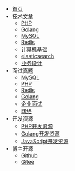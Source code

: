 * [首页](/)
* 技术文章
  * [PHP](article/php/_sidebar.md)
  * [Golang](article/golang/_sidebar.md)
  * [MySQL](article/mysql/_sidebar.md)
  * [Redis](article/redis/_sidebar.md)
  * [计算机基础](article/computer/_sidebar.md)
  * [elasticsearch](article/es/_sidebar.md)
  * [业务设计](article/design/_sidebar.md)
* 面试真题
  * [MySQL](shiti/mysql/_sidebar.md)
  * [PHP](shiti/php/_sidebar.md)
  * [Redis](shiti/redis/_sidebar.md)
  * [Golang](shiti/golang/_sidebar.md)
  * [企业面试](shiti/company/_sidebar.md)
  * [网络](shiti/network/_sidebar.md)
* 开发资源
  * [PHP开发资源](opensource_project/article_1.md)
  * [Golang开发资源](opensource_project/article_1.md)
  * [JavaScript开发资源](opensource_project/article_2.md)
* 博主开源
  * [Github](https://github.com/7small7)
  * [Gitee](https://gitee.com/bruce_qiq)